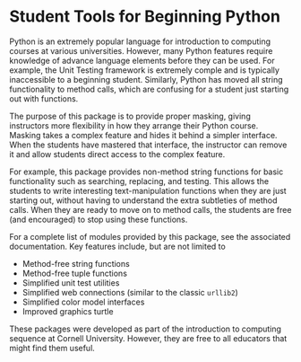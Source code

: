 # Student Tools for Beginning Python

Python is an extremely popular language for introduction to computing courses at various 
universities. However, many Python features require knowledge of advance language elements
before they can be used.  For example, the Unit Testing framework is extremely comple and 
is typically inaccessible to a beginning student.  Similarly, Python has moved all string 
functionality to method calls, which are confusing for a student just starting out with 
functions.

The purpose of this package is to provide proper masking, giving instructors more 
flexibility in how they arrange their Python course.  Masking takes a complex feature and 
hides it behind a simpler interface.  When the students have mastered that interface, the 
instructor can remove it and allow students direct access to the complex feature.

For example, this package provides non-method string functions for basic functionality 
such as searching, replacing, and testing.  This allows the students to write interesting 
text-manipulation functions when they are just starting out, without having to understand
the extra subtleties of method calls.  When they are ready to move on to method calls, the
students are free (and encouraged) to stop using these functions.

For a complete list of modules provided by this package, see the associated documentation. 
Key features include, but are not limited to

* Method-free string functions
* Method-free tuple functions
* Simplified unit test utilities
* Simplified web connections (similar to the classic `urllib2`)
* Simplified color model interfaces
* Improved graphics turtle

These packages were developed as part of the introduction to computing sequence at 
Cornell University. However, they are free to all educators that might find them useful.
